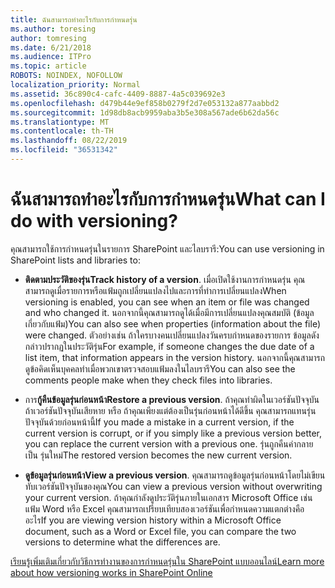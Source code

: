 ```yaml
---
title: ฉันสามารถทำอะไรกับการกำหนดรุ่น
ms.author: toresing
author: tomresing
ms.date: 6/21/2018
ms.audience: ITPro
ms.topic: article
ROBOTS: NOINDEX, NOFOLLOW
localization_priority: Normal
ms.assetid: 36c890c4-cafc-4409-8887-4a5c039692e3
ms.openlocfilehash: d479b44e9ef858b0279f2d7e053132a877aabbd2
ms.sourcegitcommit: 1d98db8acb9959aba3b5e308a567ade6b62da56c
ms.translationtype: MT
ms.contentlocale: th-TH
ms.lasthandoff: 08/22/2019
ms.locfileid: "36531342"
---
```

# <a name="what-can-i-do-with-versioning"></a><span data-ttu-id="cafb9-102">ฉันสามารถทำอะไรกับการกำหนดรุ่น</span><span class="sxs-lookup"><span data-stu-id="cafb9-102">What can I do with versioning?</span></span>

<span data-ttu-id="cafb9-103">คุณสามารถใช้การกำหนดรุ่นในรายการ SharePoint และไลบรารี:</span><span class="sxs-lookup"><span data-stu-id="cafb9-103">You can use versioning in SharePoint lists and libraries to:</span></span>
  
- <span data-ttu-id="cafb9-104">**ติดตามประวัติของรุ่น**</span><span class="sxs-lookup"><span data-stu-id="cafb9-104">**Track history of a version**.</span></span> <span data-ttu-id="cafb9-105">เมื่อเปิดใช้งานการกำหนดรุ่น คุณสามารถดูเมื่อรายการหรือแฟ้มถูกเปลี่ยนแปลงไปและการที่ทำการเปลี่ยนแปลง</span><span class="sxs-lookup"><span data-stu-id="cafb9-105">When versioning is enabled, you can see when an item or file was changed and who changed it.</span></span> <span data-ttu-id="cafb9-106">นอกจากนี้คุณสามารถดูได้เมื่อมีการเปลี่ยนแปลงคุณสมบัติ (ข้อมูลเกี่ยวกับแฟ้ม)</span><span class="sxs-lookup"><span data-stu-id="cafb9-106">You can also see when properties (information about the file) were changed.</span></span> <span data-ttu-id="cafb9-107">ตัวอย่างเช่น ถ้าใครบางคนเปลี่ยนแปลงวันครบกำหนดของรายการ ข้อมูลดังกล่าวปรากฏในประวัติรุ่น</span><span class="sxs-lookup"><span data-stu-id="cafb9-107">For example, if someone changes the due date of a list item, that information appears in the version history.</span></span> <span data-ttu-id="cafb9-108">นอกจากนี้คุณสามารถดูข้อคิดเห็นบุคคลทำเมื่อพวกเขาตรวจสอบแฟ้มลงในไลบรารี</span><span class="sxs-lookup"><span data-stu-id="cafb9-108">You can also see the comments people make when they check files into libraries.</span></span> 
    
- <span data-ttu-id="cafb9-109">การ**กู้คืนข้อมูลรุ่นก่อนหน้า**</span><span class="sxs-lookup"><span data-stu-id="cafb9-109">**Restore a previous version**.</span></span> <span data-ttu-id="cafb9-110">ถ้าคุณทำผิดในเวอร์ชันปัจจุบัน ถ้าเวอร์ชันปัจจุบันเสียหาย หรือ ถ้าคุณเพียงแต่ต้องเป็นรุ่นก่อนหน้าได้ดีขึ้น คุณสามารถแทนรุ่นปัจจุบันด้วยก่อนหน้านี้</span><span class="sxs-lookup"><span data-stu-id="cafb9-110">If you made a mistake in a current version, if the current version is corrupt, or if you simply like a previous version better, you can replace the current version with a previous one.</span></span> <span data-ttu-id="cafb9-111">รุ่นถูกคืนค่ากลายเป็น รุ่นใหม่</span><span class="sxs-lookup"><span data-stu-id="cafb9-111">The restored version becomes the new current version.</span></span> 
    
- <span data-ttu-id="cafb9-112">**ดูข้อมูลรุ่นก่อนหน้า**</span><span class="sxs-lookup"><span data-stu-id="cafb9-112">**View a previous version**.</span></span> <span data-ttu-id="cafb9-113">คุณสามารถดูข้อมูลรุ่นก่อนหน้าโดยไม่เขียนทับเวอร์ชันปัจจุบันของคุณ</span><span class="sxs-lookup"><span data-stu-id="cafb9-113">You can view a previous version without overwriting your current version.</span></span> <span data-ttu-id="cafb9-114">ถ้าคุณกำลังดูประวัติรุ่นภายในเอกสาร Microsoft Office เช่นแฟ้ม Word หรือ Excel คุณสามารถเปรียบเทียบสองเวอร์ชันเพื่อกำหนดความแตกต่างคืออะไร</span><span class="sxs-lookup"><span data-stu-id="cafb9-114">If you are viewing version history within a Microsoft Office document, such as a Word or Excel file, you can compare the two versions to determine what the differences are.</span></span> 
    
[<span data-ttu-id="cafb9-115">เรียนรู้เพิ่มเติมเกี่ยวกับวิธีการทำงานของการกำหนดรุ่นใน SharePoint แบบออนไลน์</span><span class="sxs-lookup"><span data-stu-id="cafb9-115">Learn more about how versioning works in SharePoint Online</span></span>](https://go.microsoft.com/fwlink/?linkid=875710)
  

